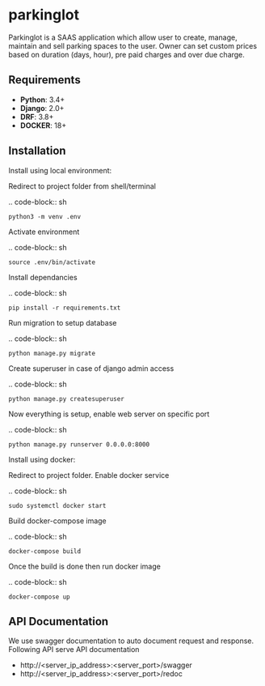 # parkinglot
Parkinglot is a SAAS application which allow user to create, manage, maintain and sell parking spaces to the user. Owner can set custom prices based on duration (days, hour), pre paid charges and over due charge.

Requirements
------------

* **Python**: 3.4+
* **Django**: 2.0+
* **DRF**: 3.8+
* **DOCKER**: 18+

Installation
------------

Install using local environment:

Redirect to project folder from shell/terminal

.. code-block:: sh

    python3 -m venv .env

Activate environment

.. code-block:: sh

    source .env/bin/activate

Install dependancies

.. code-block:: sh

    pip install -r requirements.txt

Run migration to setup database

.. code-block:: sh

    python manage.py migrate

Create superuser in case of django admin access

.. code-block:: sh

    python manage.py createsuperuser

Now everything is setup, enable web server on specific port

.. code-block:: sh

    python manage.py runserver 0.0.0.0:8000

Install using docker:

Redirect to project folder. Enable docker service

.. code-block:: sh

    sudo systemctl docker start

Build docker-compose image

.. code-block:: sh

    docker-compose build

Once the build is done then run docker image

.. code-block:: sh

    docker-compose up

API Documentation
------------
We use swagger documentation to auto document request and response.
Following API serve API documentation

* http://<server_ip_address>:<server_port>/swagger
* http://<server_ip_address>:<server_port>/redoc
